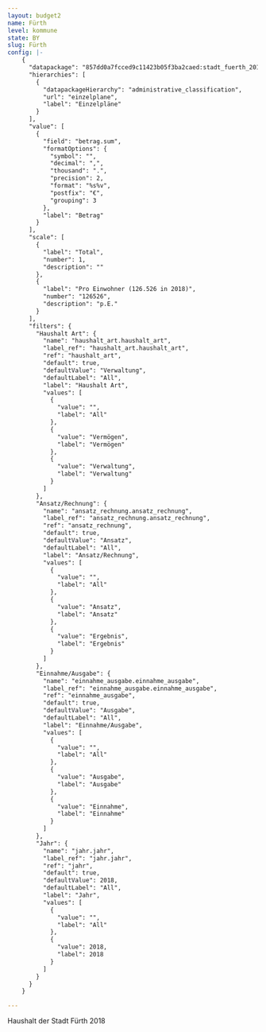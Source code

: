 ```yaml
---
layout: budget2
name: Fürth
level: kommune
state: BY
slug: Fürth
config: |-
    {
      "datapackage": "857dd0a7fcced9c11423b05f3ba2caed:stadt_fuerth_2018",
      "hierarchies": [
        {
          "datapackageHierarchy": "administrative_classification",
          "url": "einzelplane",
          "label": "Einzelpläne"
        }
      ],
      "value": [
        {
          "field": "betrag.sum",
          "formatOptions": {
            "symbol": "",
            "decimal": ",",
            "thousand": ".",
            "precision": 2,
            "format": "%s%v",
            "postfix": "€",
            "grouping": 3
          },
          "label": "Betrag"
        }
      ],
      "scale": [
        {
          "label": "Total",
          "number": 1,
          "description": ""
        },
        {
          "label": "Pro Einwohner (126.526 in 2018)",
          "number": "126526",
          "description": "p.E."
        }
      ],
      "filters": {
        "Haushalt Art": {
          "name": "haushalt_art.haushalt_art",
          "label_ref": "haushalt_art.haushalt_art",
          "ref": "haushalt_art",
          "default": true,
          "defaultValue": "Verwaltung",
          "defaultLabel": "All",
          "label": "Haushalt Art",
          "values": [
            {
              "value": "",
              "label": "All"
            },
            {
              "value": "Vermögen",
              "label": "Vermögen"
            },
            {
              "value": "Verwaltung",
              "label": "Verwaltung"
            }
          ]
        },
        "Ansatz/Rechnung": {
          "name": "ansatz_rechnung.ansatz_rechnung",
          "label_ref": "ansatz_rechnung.ansatz_rechnung",
          "ref": "ansatz_rechnung",
          "default": true,
          "defaultValue": "Ansatz",
          "defaultLabel": "All",
          "label": "Ansatz/Rechnung",
          "values": [
            {
              "value": "",
              "label": "All"
            },
            {
              "value": "Ansatz",
              "label": "Ansatz"
            },
            {
              "value": "Ergebnis",
              "label": "Ergebnis"
            }
          ]
        },
        "Einnahme/Ausgabe": {
          "name": "einnahme_ausgabe.einnahme_ausgabe",
          "label_ref": "einnahme_ausgabe.einnahme_ausgabe",
          "ref": "einnahme_ausgabe",
          "default": true,
          "defaultValue": "Ausgabe",
          "defaultLabel": "All",
          "label": "Einnahme/Ausgabe",
          "values": [
            {
              "value": "",
              "label": "All"
            },
            {
              "value": "Ausgabe",
              "label": "Ausgabe"
            },
            {
              "value": "Einnahme",
              "label": "Einnahme"
            }
          ]
        },
        "Jahr": {
          "name": "jahr.jahr",
          "label_ref": "jahr.jahr",
          "ref": "jahr",
          "default": true,
          "defaultValue": 2018,
          "defaultLabel": "All",
          "label": "Jahr",
          "values": [
            {
              "value": "",
              "label": "All"
            },
            {
              "value": 2018,
              "label": 2018
            }
          ]
        }
      }
    }

---
```



Haushalt der Stadt Fürth 2018 